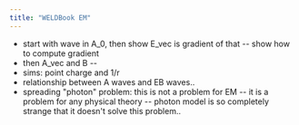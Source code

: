 ```yaml
---
title: "WELDBook EM"
---
```


-   start with wave in A_0, then show E_vec is gradient of that --
    show how to compute gradient
-   then A_vec and B --
-   sims: point charge and 1/r
-   relationship between A waves and EB waves..
-   spreading "photon" problem: this is not a problem for EM -- it is a
    problem for any physical theory -- photon model is so completely
    strange that it doesn't solve this problem..
